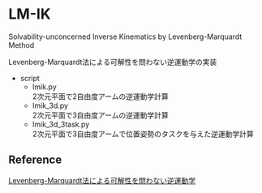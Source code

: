 # LM-IK
Solvability-unconcerned Inverse Kinematics by Levenberg-Marquardt Method

Levenberg-Marquardt法による可解性を問わない逆運動学の実装
- script
  - lmik.py  
    2次元平面で2自由度アームの逆運動学計算
  - lmik_3d.py  
    2次元平面で3自由度アームの逆運動学計算
  - lmik_3d_3task.py  
    2次元平面で3自由度アームで位置姿勢のタスクを与えた逆運動学計算

## Reference 
[Levenberg-Marquardt法による可解性を問わない逆運動学](https://www.jstage.jst.go.jp/article/jrsj/29/3/29_3_269/_article/-char/ja/)
